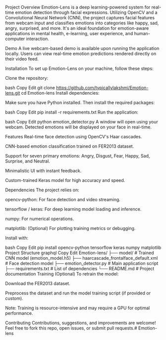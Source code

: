 Project Overview
Emotion-Lens is a deep learning-powered system for real-time emotion detection through facial expressions. Utilizing OpenCV and a Convolutional Neural Network (CNN), the project captures facial features from webcam input and classifies emotions into categories like happy, sad, angry, surprised, and more. It's an ideal foundation for emotion-aware applications in mental health, e-learning, user experience, and human-computer interaction.

Demo
A live webcam-based demo is available upon running the application locally. Users can view real-time emotion predictions rendered directly on their video feed.

Installation
To set up Emotion-Lens on your machine, follow these steps:

Clone the repository:

bash
Copy
Edit
git clone https://github.com/typicallylakshmi/Emotion-lens.git
cd Emotion-lens
Install dependencies:

Make sure you have Python installed. Then install the required packages:

bash
Copy
Edit
pip install -r requirements.txt
Run the application:

bash
Copy
Edit
python emotion_detector.py
A window will open using your webcam. Detected emotions will be displayed on your face in real-time.

Features
Real-time face detection using OpenCV's Haar cascades.

CNN-based emotion classification trained on FER2013 dataset.

Support for seven primary emotions: Angry, Disgust, Fear, Happy, Sad, Surprise, and Neutral.

Minimalistic UI with instant feedback.

Custom-trained Keras model for high accuracy and speed.

Dependencies
The project relies on:

opencv-python: For face detection and video streaming.

tensorflow / keras: For deep learning model loading and inference.

numpy: For numerical operations.

matplotlib: (Optional) For plotting training metrics or debugging.

Install with:

bash
Copy
Edit
pip install opencv-python tensorflow keras numpy matplotlib
Project Structure
graphql
Copy
Edit
Emotion-lens/
├── model/                  # Trained CNN model (emotion_model.h5)
├── haarcascade_frontalface_default.xml  # Face detection model
├── emotion_detector.py     # Main application script
├── requirements.txt        # List of dependencies
└── README.md               # Project documentation
Training (Optional)
To retrain the model:

Download the FER2013 dataset.

Preprocess the dataset and run the model training script (if provided or custom).

Note: Training is resource-intensive and may require a GPU for optimal performance.

Contributing
Contributions, suggestions, and improvements are welcome! Feel free to fork this repo, open issues, or submit pull requests.# Emotion-lens
